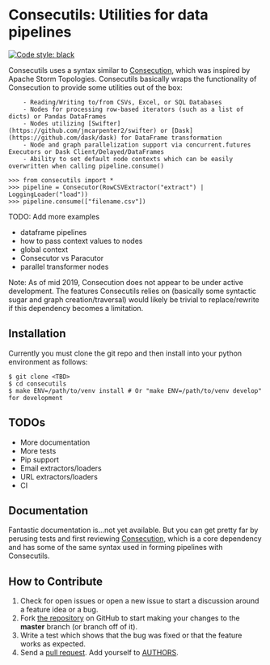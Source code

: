 Consecutils: Utilities for data pipelines
=========================================

[![Code style: black](https://img.shields.io/badge/code%20style-black-000000.svg)](https://github.com/psf/black)

Consecutils uses a syntax similar to [Consecution](https://github.com/robdmc/consecution), which was inspired by Apache Storm Topologies.
Consecutils basically wraps the functionality of Consecution to provide some utilities out of the box:
        
        - Reading/Writing to/from CSVs, Excel, or SQL Databases
        - Nodes for processing row-based iterators (such as a list of dicts) or Pandas DataFrames
        - Nodes utilizing [Swifter](https://github.com/jmcarpenter2/swifter) or [Dask](https://github.com/dask/dask) for DataFrame transformation
        - Node and graph parallelization support via concurrent.futures Executors or Dask Client/Delayed/DataFrames
        - Ability to set default node contexts which can be easily overwritten when calling pipeline.consume()

``` {.sourceCode .python}
>>> from consecutils import *
>>> pipeline = Consecutor(RowCSVExtractor("extract") | LoggingLoader("load"))
>>> pipeline.consume(["filename.csv"])
```

TODO: Add more examples
- dataframe pipelines
- how to pass context values to nodes
- global context
- Consecutor vs Paracutor
- parallel transformer nodes

Note: As of mid 2019, Consecution does not appear to be under active
development. The features Consecutils relies on (basically some syntactic
sugar and graph creation/traversal) would likely be trivial to replace/rewrite
if this dependency becomes a limitation.


Installation
------------

Currently you must clone the git repo and then install into your python environment as follows:

``` {.sourceCode .bash}
$ git clone <TBD>
$ cd consecutils
$ make ENV=/path/to/venv install # Or "make ENV=/path/to/venv develop" for development
```

TODOs
-------------
- More documentation
- More tests
- Pip support
- Email extractors/loaders
- URL extractors/loaders
- CI


Documentation
-------------

Fantastic documentation is...not yet available. But you can get pretty far by perusing tests and first reviewing
[Consecution](https://github.com/robdmc/consecution), which is a core dependency and has some of the same syntax used
in forming pipelines with Consecutils. 

How to Contribute
-----------------

1.  Check for open issues or open a new issue to start a discussion
    around a feature idea or a bug. 
2.  Fork [the repository](TBD) on
    GitHub to start making your changes to the **master** branch (or
    branch off of it).
3.  Write a test which shows that the bug was fixed or that the feature
    works as expected.
4.  Send a [pull request](https://help.github.com/en/articles/creating-a-pull-request-from-a-fork). Add yourself to
    [AUTHORS](TBD/blob/master/AUTHORS.rst).
